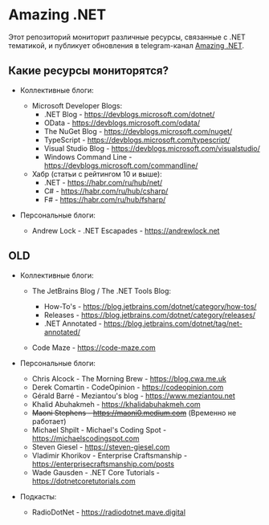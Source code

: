 # Amazing .NET

Этот репозиторий мониторит различные ресурсы, связанные с .NET тематикой, и публикует обновления в telegram-канал [Amazing .NET](https://t.me/amazing_dotnet).

## Какие ресурсы мониторятся?

- Коллективные блоги:
    - Microsoft Developer Blogs:
        - .NET Blog - https://devblogs.microsoft.com/dotnet/
        - OData - https://devblogs.microsoft.com/odata/
        - The NuGet Blog - https://devblogs.microsoft.com/nuget/
        - TypeScript - https://devblogs.microsoft.com/typescript/
        - Visual Studio Blog - https://devblogs.microsoft.com/visualstudio/
        - Windows Command Line - https://devblogs.microsoft.com/commandline/
    - Хабр (статьи с рейтингом 10 и выше):
        - .NET - https://habr.com/ru/hub/net/
        - C# - https://habr.com/ru/hub/csharp/
        - F# - https://habr.com/ru/hub/fsharp/

- Персональные блоги:
    - Andrew Lock - .NET Escapades - https://andrewlock.net

## OLD

- Коллективные блоги:
    - The JetBrains Blog / The .NET Tools Blog:
        - How-To's - https://blog.jetbrains.com/dotnet/category/how-tos/
        - Releases - https://blog.jetbrains.com/dotnet/category/releases/
        - .NET Annotated - https://blog.jetbrains.com/dotnet/tag/net-annotated/

    - Code Maze - https://code-maze.com

- Персональные блоги:
    - Chris Alcock - The Morning Brew - https://blog.cwa.me.uk
    - Derek Comartin - CodeOpinion - https://codeopinion.com
    - Gérald Barré - Meziantou's blog - https://www.meziantou.net
    - Khalid Abuhakmeh - https://khalidabuhakmeh.com
    - ~~Maoni Stephens - https://maoni0.medium.com~~ (Временно не работает)
    - Michael Shpilt - Michael's Coding Spot - https://michaelscodingspot.com
    - Steven Giesel - https://steven-giesel.com
    - Vladimir Khorikov - Enterprise Craftsmanship - https://enterprisecraftsmanship.com/posts
    - Wade Gausden - .NET Core Tutorials - https://dotnetcoretutorials.com

- Подкасты:
    - RadioDotNet - https://radiodotnet.mave.digital

